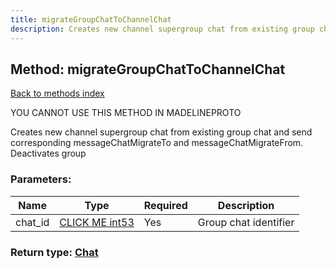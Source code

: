 ```yaml
---
title: migrateGroupChatToChannelChat
description: Creates new channel supergroup chat from existing group chat and send corresponding messageChatMigrateTo and messageChatMigrateFrom. Deactivates group
---
```

## Method: migrateGroupChatToChannelChat  
[Back to methods index](index.md)


YOU CANNOT USE THIS METHOD IN MADELINEPROTO


Creates new channel supergroup chat from existing group chat and send corresponding messageChatMigrateTo and messageChatMigrateFrom. Deactivates group

### Parameters:

| Name     |    Type       | Required | Description |
|----------|---------------|----------|-------------|
|chat\_id|[CLICK ME int53](../types/int53.md) | Yes|Group chat identifier|


### Return type: [Chat](../types/Chat.md)

